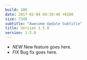 ```yaml
---
build: 100
date: 2017-02-04 04:39:40 +0100
size: 7340
subtitle: "Awesome Update Subtitle"
title: Version 1.5.0
version: 1.5.0
---
```


- *NEW* New feature goes here.
- *FIX* Bug fix goes here.
